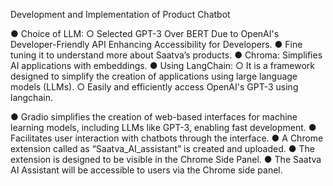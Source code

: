 Development and Implementation of Product Chatbot

● Choice of LLM:
○ Selected GPT-3 Over BERT Due to OpenAI's Developer-Friendly API
Enhancing Accessibility for Developers.
● Fine tuning it to understand more about Saatva’s products.
● Chroma: Simplifies AI applications with embeddings.
● Using LangChain:
○ It is a framework designed to simplify the creation of applications using large language models (LLMs).
○ Easily and efficiently access OpenAI's GPT-3 using langchain.


● Gradio simplifies the creation of web-based interfaces for machine learning models, including LLMs like GPT-3, enabling fast development.
● Facilitates user interaction with chatbots through the interface.
● A Chrome extension called as “Saatva_AI_assistant” is created and uploaded.
● The extension is designed to be visible in the Chrome Side Panel.
● The Saatva AI Assistant will be accessible to users via the Chrome side panel.
